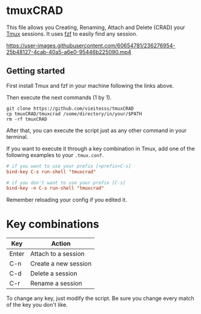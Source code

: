 # tmuxCRAD

This file allows you Creating, Renaming, Attach and Delete (CRAD) your [Tmux](https://github.com/tmux/tmux) sessions. It uses [fzf](https://github.com/junegunn/fzf) to easily find any session.

https://user-images.githubusercontent.com/60654781/236276954-25b48127-4cab-40a5-a6e0-95446b225090.mp4

## Getting started

First install Tmux and fzf in your machine following the links above.

Then execute the next commands (1 by 1).

```shell
git clone https://github.com/vieitesss/tmuxCRAD
cp tmuxCRAD/tmuxcrad /some/directory/in/your/$PATH
rm -rf tmuxCRAD
```

After that, you can execute the script just as any other command in your terminal.

If you want to execute it through a key combination in Tmux, add one of the following examples to your `.tmux.conf`.

```conf
# if you want to use your prefix [<prefix>C-s]
bind-key C-s run-shell "tmuxcrad"

# if you don't want to use your prefix [C-s]
bind-key -n C-s run-shell "tmuxcrad"
```

Remember reloading your config if you edited it.

# Key combinations

| Key   | Action               |
|-------|----------------------|
| Enter | Attach to a session  |
| C-n   | Create a new session |
| C-d   | Delete a session     |
| C-r   | Rename a session     |

To change any key, just modify the script. Be sure you change every match of the key you don't like.
